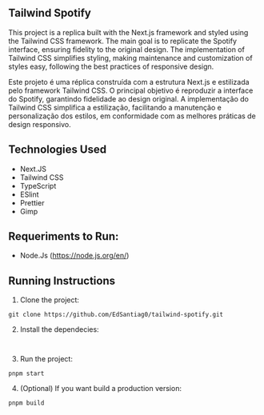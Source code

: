 ## Tailwind Spotify

This project is a replica built with the Next.js framework and styled using the Tailwind CSS framework. The main goal is to replicate the Spotify interface, ensuring fidelity to the original design. The implementation of Tailwind CSS simplifies styling, making maintenance and customization of styles easy, following the best practices of responsive design.

Este projeto é uma réplica construída com a estrutura Next.js e estilizada pelo framework Tailwind CSS. O principal objetivo é reproduzir a interface do Spotify, garantindo fidelidade ao design original. A implementação do Tailwind CSS simplifica a estilização, facilitando a manutenção e personalização dos estilos, em conformidade com as melhores práticas de design responsivo.

## Technologies Used

- Next.JS
- Tailwind CSS
- TypeScript
- ESlint
- Prettier
- Gimp

## Requeriments to Run:

- Node.Js (https://node.js.org/en/)

## Running Instructions

1. Clone the project:

```
git clone https://github.com/EdSantiag0/tailwind-spotify.git

```

2. Install the dependecies:

```


```

3. Run the project:

```
pnpm start

```

4. (Optional) If you want build a production version:

```
pnpm build
```
